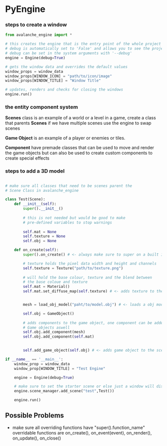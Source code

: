 # PyEngine
 
### steps to create a window
```python
from avalanche_engine import *

# this creates the engine that is the entry point of the whole project
# debug is automatically set to 'False' and allows you to see the project speeds on the title
# debug can be set in the system arguments with '--debug'
engine = Engine(debug=True)

# gets the window data and overrides the default values 
window_props = window_data
window_props[WINDOW_ICON] = "path/to/icon/image"
window_props[WINDOW_TITLE] = "Window Title"

# updates, renders and checks for closing the windows 
engine.run()
```

### the entity component system
**Scenes** class is an example of a world or a level in a game,
create a class that parents **Scenes** if we have multiple scenes use the engine to swap scenes

**Game Object** is an example of a player or enemies or tiles.

**Component** have premade classes that can be used to move and render the game objects but can 
also be used to create custom components to create special effects

### steps to add a 3D model
```python

# make sure all classes that need to be scenes parent the 
# Scene Class in avalanche_engine 

class Test(Scene): 
    def __init__(self):
        super().__init__()
        
        # this is not needed but would be good to make 
        # pre-defined variables to stop warnings
        
        self.mat = None
        self.texture = None
        self.obj = None

    def on_create(self):
        super().on_create() # <- always make sure to super on a built in function

        # texture holds the pixel data width and height and channels
        self.texture = Texture("path/to/texture.png")
        
        # will hold the base colour, texture and the blend between 
        # the base coloue and texture
        self.mat = Material()
        self.mat.set_diffuse_map(self.texture) # <- adds texture to the material


        mesh = load_obj_model("paht/to/model.obj") # <- loads a obj model 

        self.obj = GameObject()
        
        # adds components to the game object, one component can be added to multiple 
        # Game objects aswell
        self.obj.add_component(mesh) 
        self.obj.add_component(self.mat)

        
        self.add_game_object(self.obj) # <- adds game object to the scene

if __name__ == '__main__':
    window_prop = window_data
    window_prop[WINDOW_TITLE] = "Test Engine"

    engine = Engine(debug=True)

    # make sure to set the starter scene or else just a window will display
    engine.scene_manager.add_scene("test",Test()) 

    engine.run()
```
## Possible Problems
* make sure all overriding functions have "super().function_name" overridable functions are on_create(), on_event(event), on_render(), on_update(), on_close()